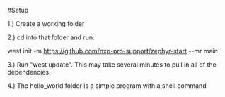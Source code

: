 
#Setup

1.) Create a working folder

2.) cd into that folder and run:

west init -m https://github.com/nxp-pro-support/zephyr-start --mr main

3.)  Run "west update".   This may take several minutes to pull in all of the dependencies.

4.) The hello_world folder is a simple program with a shell command